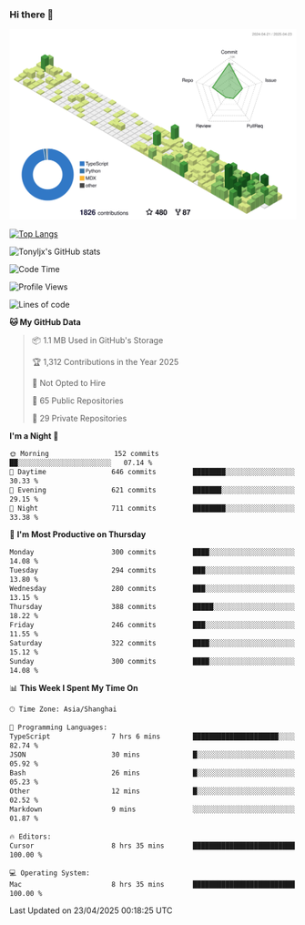 ### Hi there 👋

![](./profile-3d-contrib/profile-green-animate.svg)

 

[![Top Langs](https://github-readme-stats.vercel.app/api/top-langs/?username=tonyljx)](https://github.com/anuraghazra/github-readme-stats)

![Tonyljx's GitHub stats](https://github-readme-stats.vercel.app/api?username=tonyljx&theme=default&show_icons=true)

 

<!--START_SECTION:waka-->
![Code Time](http://img.shields.io/badge/Code%20Time-1%2C286%20hrs%2033%20mins-blue)

![Profile Views](http://img.shields.io/badge/Profile%20Views-0-blue)

![Lines of code](https://img.shields.io/badge/From%20Hello%20World%20I%27ve%20Written-1.2%20million%20lines%20of%20code-blue)

**🐱 My GitHub Data** 

> 📦 1.1 MB Used in GitHub's Storage 
 > 
> 🏆 1,312 Contributions in the Year 2025
 > 
> 🚫 Not Opted to Hire
 > 
> 📜 65 Public Repositories 
 > 
> 🔑 29 Private Repositories 
 > 
**I'm a Night 🦉** 

```text
🌞 Morning                152 commits         ██░░░░░░░░░░░░░░░░░░░░░░░   07.14 % 
🌆 Daytime                646 commits         ████████░░░░░░░░░░░░░░░░░   30.33 % 
🌃 Evening                621 commits         ███████░░░░░░░░░░░░░░░░░░   29.15 % 
🌙 Night                  711 commits         ████████░░░░░░░░░░░░░░░░░   33.38 % 
```
📅 **I'm Most Productive on Thursday** 

```text
Monday                   300 commits         ████░░░░░░░░░░░░░░░░░░░░░   14.08 % 
Tuesday                  294 commits         ███░░░░░░░░░░░░░░░░░░░░░░   13.80 % 
Wednesday                280 commits         ███░░░░░░░░░░░░░░░░░░░░░░   13.15 % 
Thursday                 388 commits         █████░░░░░░░░░░░░░░░░░░░░   18.22 % 
Friday                   246 commits         ███░░░░░░░░░░░░░░░░░░░░░░   11.55 % 
Saturday                 322 commits         ████░░░░░░░░░░░░░░░░░░░░░   15.12 % 
Sunday                   300 commits         ████░░░░░░░░░░░░░░░░░░░░░   14.08 % 
```


📊 **This Week I Spent My Time On** 

```text
🕑︎ Time Zone: Asia/Shanghai

💬 Programming Languages: 
TypeScript               7 hrs 6 mins        █████████████████████░░░░   82.74 % 
JSON                     30 mins             █░░░░░░░░░░░░░░░░░░░░░░░░   05.92 % 
Bash                     26 mins             █░░░░░░░░░░░░░░░░░░░░░░░░   05.23 % 
Other                    12 mins             █░░░░░░░░░░░░░░░░░░░░░░░░   02.52 % 
Markdown                 9 mins              ░░░░░░░░░░░░░░░░░░░░░░░░░   01.87 % 

🔥 Editors: 
Cursor                   8 hrs 35 mins       █████████████████████████   100.00 % 

💻 Operating System: 
Mac                      8 hrs 35 mins       █████████████████████████   100.00 % 
```


 Last Updated on 23/04/2025 00:18:25 UTC
<!--END_SECTION:waka-->
